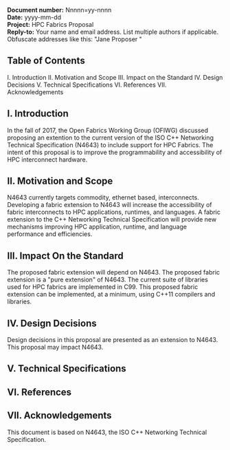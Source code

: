**Document number:**	Nnnnn=yy-nnnn  
**Date:**	yyyy-mm-dd  
**Project:** HPC Fabrics Proposal  
**Reply-to:**	Your name and email address. List multiple authors if applicable. Obfuscate addresses like this: "Jane Proposer <jane at somewhere dot com>"

## Table of Contents

I. Introduction
II. Motivation and Scope
III. Impact on the Standard
IV. Design Decisions
V. Technical Specifications
VI. References
VII. Acknowledgements

## I. Introduction

In the fall of 2017, the Open Fabrics Working Group (OFIWG) discussed proposing an extention to the current version of the ISO C++
Networking Technical Specification (N4643) to include support for HPC Fabrics. The intent of this proposal is to improve the
programmability and accessibility of HPC interconnect hardware.

## II. Motivation and Scope

N4643 currently targets commodity, ethernet based, interconnects. Developing a fabric extension to N4643 will increase the accessibility
of fabric interconnects to HPC applications, runtimes, and languages. A fabric extension to the C++ Networking Technical Specification
will provide new mechanisms improving HPC application, runtime, and language performance and efficiencies.

## III. Impact On the Standard

The proposed fabric extension will depend on N4643. The proposed fabric extension is a "pure extension" of N4643. The current suite of
libraries used for HPC fabrics are implemented in C99. This proposed fabric extension can be implemented, at a minimum, using C++11
compilers and libraries.

## IV. Design Decisions

Design decisions in this proposal are presented as an extension to N4643. This proposal may impact N4643.

## V. Technical Specifications

## VI. References

## VII. Acknowledgements

This document is based on N4643, the ISO C++ Networking Technical Specification.

